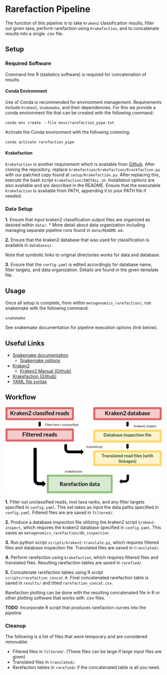 # Rarefaction Pipeline

The function of this pipeline is to take `Kraken2` classification results, filter out given taxa, perform rarefaction using `Krakefaction`, and to concatenate results into a single .csv file.

## Setup

### Required Software

Command line R (statistics software) is required for concatenation of results.

#### Conda Environment

Use of Conda is recommended for environment management.
Requirements include `Kraken2`, `Snakemake`, and their dependencies. For this we provide a conda environment file that can be created with the following command:

`conda env create --file envs/rarefaction_pipe.txt`

Activate the Conda environment with the following comming:

`conda activate rarefaction_pipe`

#### Krakefaction

`Krakefaction` is another requirement which is available from [Github](https://github.com/phac-nml/krakefaction).
After cloning the repository, replace `krakefaction/krakefaction/Krackfaction.py` with our patched copy found at `setup/Krakefaction.py`. After replacing this, execute the bash script `krakefaction/INSTALL.sh`. Installation options are also available and are described in the README. 
Ensure that the executable `krakefaction` is available from PATH, appending it to your PATH file if needed.

### Data Setup

__1.__ Ensure that input kraken2 classification output files are organized as desired within `data/`.
    * More detail about data organization including managing separate pipeline runs found in `data/README.md`.

__2.__ Ensure that the kraken2 database that was used for classification is available in `databases/`.

Note that symbolic links to original directories works for data and database.

__3.__ Ensure that the `config.yaml` is edited accordingly for database name, filter targets, and data organization. Details are found in the given template file.



## Usage 

Once all setup is complete, from within `metagenomics_rarefaction/`, run snakemake with the following command:

`snakemake`

See snakemake documentation for pipeline execution options (link below).

## Useful Links

* [Snakemake documentation](https://snakemake.readthedocs.io/en/stable/)
    * [Snakemake options](https://snakemake.readthedocs.io/en/stable/executing/cli.html)
* [Kraken2](https://ccb.jhu.edu/software/kraken2/)
    * [Kraken2 Manual (Github)](https://github.com/DerrickWood/kraken2/wiki/Manual)
* [Krakefaction (Github)](https://github.com/phac-nml/krakefaction)
* [YAML file syntax](https://docs.ansible.com/ansible/latest/reference_appendices/YAMLSyntax.html)

## Workflow

![Workflow](/images/rarefaction_pipeline_workflow.png)

__1.__ Filter out unclassified reads, root taxa ranks, and any filter targets specified in `config.yaml`. This set takes as input the data paths specified in `config.yaml`. Filtered files are are saved in `filtered/`.

__2.__ Produce a database inspection file utilizing the kraken2 script `kraken2-inspect`, which requires the kraken2 database specified in `config.yaml`. This saves as `metagenomics_rarefaction/db_inspection`

__3.__ Run python script `scripts/kraken2-translate.py`, which requires filtered files and database inspection file. Translated files are saved in `translated/`.

__4.__ Perform rarefaction using `krakefaction`, which requires filtered files and translated files. Resulting rarefaction tables are saved in `rarefied/`.

__5.__ Concatenate rarefaction tables using R script `scripts/rarefaction_concat.R`. Final concatenated rarefaction table is saved in `results/` and titled `rarefaction_concat.csv`.

Rarefaction plotting can be done with the resulting concatenated file in R or other plotting software that works with .csv files.

__TODO__: Incorporate R script that produces rarefaction curves into the pipeline

### Cleanup

The following is a list of files that were temporary and are considered removable:

* Filtered files in `filtered/`. (These files can be large if large input files are given)
* Translated files in `translated/`.
* Rarefaction tables in `rarefied/` if the concatenated table is all you need.

